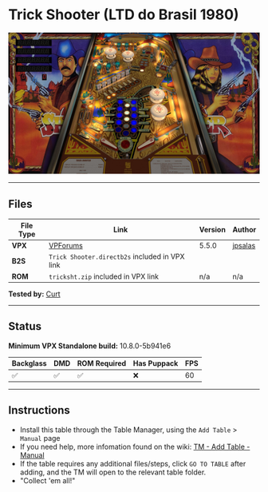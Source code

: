 # Trick Shooter (LTD do Brasil 1980)

![Table Preview](../../images/vpx-trickshooter-table.jpg)

---

## Files
| File Type | Link | Version | Author | 
|-----------|--------|----------|--------------|
| **VPX** | [VPForums](https://www.vpforums.org/index.php?app=downloads&showfile=17010) | 5.5.0 | [jpsalas](https://www.vpforums.org/index.php?showuser=277) |
| **B2S** | `Trick Shooter.directb2s` included in VPX link |
| **ROM** | `tricksht.zip` included in VPX link | n/a | n/a |

**Tested by:** [Curt](https://github.com/Old-Cyrus)

---

## Status 
**Minimum VPX Standalone build:** 10.8.0-5b941e6

| Backglass | DMD | ROM Required | Has Puppack | FPS |
|-----------|-----|-----|-----|-----|
| :white_check_mark: | :white_check_mark: | :white_check_mark: | :x: | 60 |

---

## Instructions

- Install this table through the Table Manager, using the `Add Table` > `Manual` page
- If you need help, more infomation found on the wiki: [TM - Add Table - Manual](https://github.com/LegendsUnchained/vpx-standalone-alp4k/wiki/%5B04%5D-%F0%9F%A7%A1-TM-%E2%80%90-Other-Features#add-table---manual)
- If the table requires any additional files/steps, click `GO TO TABLE` after adding, and the TM will open to the relevant table folder.
- "Collect 'em all!"
